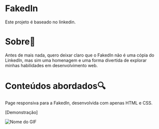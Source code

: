 # FakedIn

Este projeto é baseado no linkedin.

# Sobre📃

Antes de mais nada, quero deixar claro que o FakedIn não é uma cópia do LinkedIn, mas sim uma homenagem e uma forma divertida de explorar minhas habilidades em desenvolvimento web.

# Conteúdos abordados🔍

Page responsiva para a FakedIn, desenvolvida com apenas HTML e CSS.

[Demonstração]

![Nome do GIF](github-gif/FakedIn-rapido.gif)

